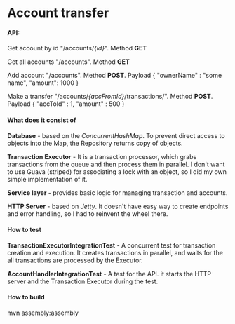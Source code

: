 # Account transfer
#### API: 
Get account by id "/accounts/_{id}_". Method **GET**

Get all accounts "/accounts". Method **GET**

Add account "/accounts". Method **POST**.  Payload { "ownerName" : "some name", "amount": 1000 }

Make a transfer "/accounts/_{accFromId}_/transactions/". Method **POST**. Payload { "accToId" : 1, "amount" : 500 }

#### What does it consist of

**Database** - based on the *ConcurrentHashMap*. To prevent direct access 
to objects into the Map, the Repository returns copy of objects.

**Transaction Executor** - It is a transaction processor, which grabs
 transactions from the queue and then process them in parallel. 
 I don't want to use Guava (striped) for associating a lock with an object, 
 so I did my own simple implementation of it.

**Service layer** - provides basic logic for managing transaction and accounts.

**HTTP Server** - based on *Jetty*. It doesn't have easy 
way to create endpoints and error handling, so I had to reinvent the wheel there.    

#### How to test

**TransactionExecutorIntegrationTest** - A concurrent test for transaction creation and execution.
It creates transactions in parallel, and waits for the all transactions are processed by the Executor.
 
**AccountHandlerIntegrationTest** - A test for the API. it starts the HTTP server and the Transaction Executor during the test. 


#### How to build
mvn assembly:assembly